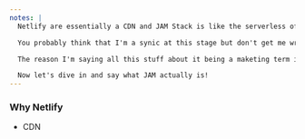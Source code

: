 ```yaml
---
notes: |
  Netlify are essentially a CDN and JAM Stack is like the serverless of the frontend world. CDNs are only able to serve static assets (not strictly true but it's a simpler definition for now)

  You probably think that I'm a synic at this stage but don't get me wrong. I am in love with the JAM stack, I even wrote a whole JAM focued open source project and don't forget that I even flew over here just to talk to you lovely people about it.

  The reason I'm saying all this stuff about it being a maketing term is to show you that it is not something REVOLUTIONARY but instead it is an evolution of what we already know. Personally I like that because it helps me anchor my thinking about JAMStack and makes it a bit more accessible.

  Now let's dive in and say what JAM actually is!
---
```


### Why Netlify

- CDN
